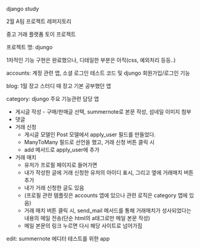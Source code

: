 django study

2월 A팀 프로젝트 레퍼지토리

중고 거래 플랫폼 토이 프로젝트

프로젝트 명: djungo

1차적인 기능 구현은 완료했으나, 디테일한 부분은 아직(css, 예외처리 등등..)



accounts: 계정 관련 앱, 소셜 로그인 테스트 코드 및 djungo 회원가입/로그인 기능

blog: 1월 장고 스터디 때 장고 기본 공부했던 앱

category: djungo 주요 기능관련 담당 앱

- 게시글 작성 - 구매/판매글 선택, summernote로 본문 작성, 섬네일 이미지 첨부
- 댓글
- 거래 신청
  - 게시글 모델인 Post 모델에서 apply_user 필드를 만들었다.
  - ManyToMany 필드로 선언을 했고, 거래 신청 버튼 클릭 시
  - add 메서드로 apply_user에 추가
- 거래 매치
  - 유저가 프로필 페이지로 들어가면
  - 내가 작성한 글에 거래 신청한 유저의 아이디 표시, 그리고 옆에 거래매치 버튼 추가
  - 내가 거래 신청한 글도 있음
  - (프로필 관련 템플릿은 accounts 앱에 있으나 관련 로직은 category 앱에 있음)
  - 거래 매치 버튼 클릭 시, send_mail 메서드를 통해 거래매치가 성사되었다는 내용의 메일 전송(단순 html의 a태그로만 메일 본문 작성)
  - 메일 본문의 링크 누르면 다시 해당 사이트로 넘어가짐

edit: summernote 에디터 테스트를 위한 app
